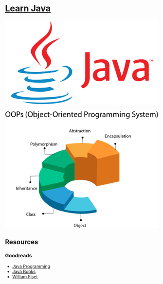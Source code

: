 # [Learn Java](https://docs.oracle.com/javase/tutorial/index.html)  


![alt text](https://github.com/SyedT1/Java/blob/main/img/1_iIXOmGDzrtTJmdwbn7cGMw%20(1).jpg)


![alt text](https://github.com/SyedT1/Java/blob/main/img/java-oops.jpg)  



## Resources
### Goodreads
  + [Java Programming](https://www.goodreads.com/shelf/show/java-programming)
  + [Java Books](https://www.goodreads.com/shelf/show/java)
  + [William Fiset](https://github.com/williamfiset/Algorithms)
